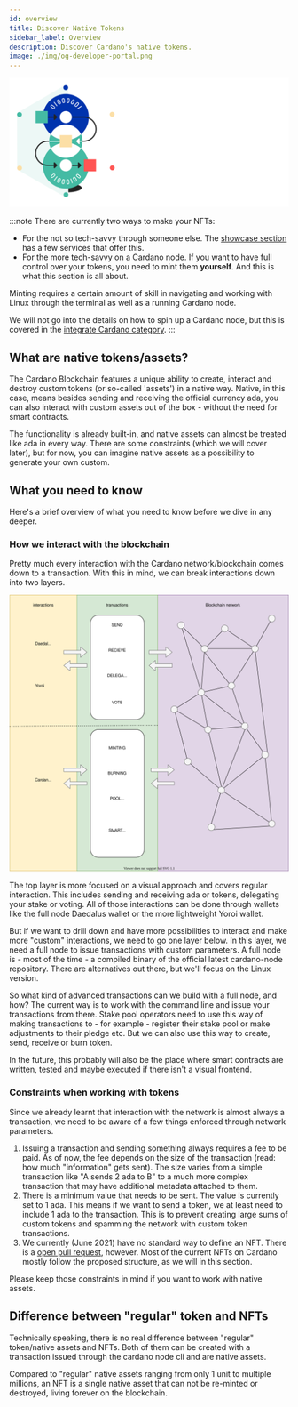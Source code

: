 ```yaml
---
id: overview
title: Discover Native Tokens
sidebar_label: Overview
description: Discover Cardano's native tokens. 
image: ./img/og-developer-portal.png
---
```


![Cardano Discover Native Tokens](../../static/img/card-native-tokens-title.svg)

:::note
There are currently two ways to make your NFTs:

- For the not so tech-savvy through someone else. The [showcase section](../../showcase/?tags=nft) has a few services that offer this.
- For the more tech-savvy on a Cardano node. If you want to have full control over your tokens, you need to mint them **yourself**. And this is what this section is all about.

Minting requires a certain amount of skill in navigating and working with Linux through the terminal as well as a running Cardano node.

We will not go into the details on how to spin up a Cardano node, but this is covered in the [integrate Cardano category](../get-started/installing-cardano-node).
:::

## What are native tokens/assets?

The Cardano Blockchain features a unique ability to create, interact and destroy custom tokens (or so-called 'assets') in a native way.
Native, in this case, means besides sending and receiving the official currency ada, you can also interact with custom assets out of the box - without the need for smart contracts.

The functionality is already built-in, and native assets can almost be treated like ada in every way. There are some constraints (which we will cover later), but for now, you can imagine native assets as a possibility to generate your own custom. 

## What you need to know 
Here's a brief overview of what you need to know before we dive in any deeper.

### How we interact with the blockchain
Pretty much every interaction with the Cardano network/blockchain comes down to a transaction. With this in mind, we can break interactions down into two layers.

![img](../../static/img/nfts/overview_nfts.svg)

The top layer is more focused on a visual approach and covers regular interaction. 
This includes sending and receiving ada or tokens, delegating your stake or voting. All of those interactions can be done through wallets like the full node Daedalus wallet or the more lightweight Yoroi wallet.

But if we want to drill down and have more possibilities to interact and make more "custom" interactions, we need to go one layer below. 
In this layer, we need a full node to issue transactions with custom parameters. 
A full node is - most of the time - a compiled binary of the official latest cardano-node repository. There are alternatives out there, but we'll focus on the Linux version.

So what kind of advanced transactions can we build with a full node, and how?
The current way is to work with the command line and issue your transactions from there. 
Stake pool operators need to use this way of making transactions to - for example - register their stake pool or make adjustments to their pledge etc.
But we can also use this way to create, send, receive or burn token.

In the future, this probably will also be the place where smart contracts are written, tested and maybe executed if there isn't a visual frontend.

### Constraints when working with tokens

Since we already learnt that interaction with the network is almost always a transaction, we need to be aware of a few things enforced through network parameters.

1. Issuing a transaction and sending something always requires a fee to be paid. 
As of now, the fee depends on the size of the transaction (read: how much "information" gets sent). The size varies from a simple transaction like "A sends 2 ada to B" to a much more complex transaction that may have additional metadata attached to them.
2. There is a minimum value that needs to be sent. The value is currently set to 1 ada. This means if we want to send a token, we at least need to include 1 ada to the transaction. This is to prevent creating large sums of custom tokens and spamming the network with custom token transactions.
3. We currently (June 2021) have no standard way to define an NFT. There is a [open pull request](https://github.com/cardano-foundation/CIPs/pull/85), however. Most of the current NFTs on Cardano mostly follow the proposed structure, as we will in this section.

Please keep those constraints in mind if you want to work with native assets.

## Difference between "regular" token and NFTs

Technically speaking, there is no real difference between "regular" token/native assets and NFTs. 
Both of them can be created with a transaction issued through the cardano node cli and are native assets.

Compared to "regular" native assets ranging from only 1 unit to multiple millions, an NFT is a single native asset that can not be re-minted or destroyed, living forever on the blockchain.


